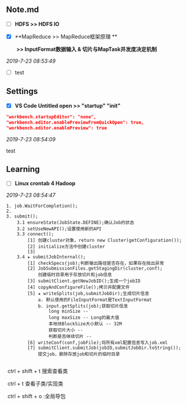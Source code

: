 
## Note.md

* [ ] **HDFS >> HDFS IO**

* [x] **MapReduce >> MapReduce框架原理 **

  ​	**>> InputFormat数据输入 & 切片与MapTask并发度决定机制**

*2019-7-23 08:53:49*

* [ ] test


## Settings

* [x] **VS Code Untitled open >> "startup" "init"**
```json
"workbench.startupEditor": "none",
"workbench.editor.enablePreviewFromQuickOpen": true,
"workbench.editor.enablePreview": true
```

*2019-7-23 08:54:09*

<!-- test -->

test


## Learning

* [ ] **Linux crontab 4 Hadoop**

*2019-7-23 08:54:47*

```
1. job.WaitForCompletion();
2. 
3. submit();
	3.1 ensureState(JobState.DEFINE);确认Job的状态
	3.2 setUseNewAPI();设置使用新的API
	3.3 connect();
		[1] 创建cluster对象，return new Cluster(getConfiguration());
		[2] initialize方法中创建cluster
		[3] 
	3.4 ★ submitJobInternal();
		[1] checkSpecs(job);判断输出路径是否存在，如果存在抛出异常
		[2] JobSubmissionFiles.getStagingDir(cluster,conf);
			创建临时目录用于存放切片和job信息
		[3] submitClient.getNewJobID();生成一个jobID
		[4] copyAndConfigureFile();拷贝并配置文件
		[5] ★ writeSplits(job,submitJobDir);生成切片信息
			a. 默认使用的FileInputFormat是TextInputFormat
			b. input.getSplits(job);获取切片信息
				long minSize -- 
				long maxSize -- Long的最大值
				本地块BlockSize大小默认 -- 32M
				获取切片大小 -- 
				判断是否继续切片 -- 
		[6] writeConf(conf,jobFile);将所有xml配置信息写入job.xml
		[7] submitClient.submitJob(jobID,submitJobDir.toString());
			提交job，删除存放job和切片的临时目录
		
```



​	ctrl + shift + t  搜索查看类

​	ctrl + t 查看子类/实现类

​	ctrl + shift + o :全局导包



